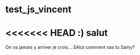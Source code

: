 # test_js_vincent
<<<<<<< HEAD
:)
salut
=======
On va jamais y arriver je crois...
SAlut comment vas tu Samy? 
